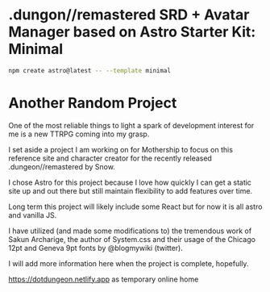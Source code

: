 # .dungon//remastered SRD + Avatar Manager based on Astro Starter Kit: Minimal

```sh
npm create astro@latest -- --template minimal
```
# Another Random Project
One of the most reliable things to light a spark of development interest for me is a new TTRPG coming into my grasp.

I set aside a project I am working on for Mothership to focus on this reference site and character creator for the recently released .dungeon//remastered by Snow.

I chose Astro for this project because I love how quickly I can get a static site up and out there but still maintain flexibility to add features over time.

Long term this project will likely include some React but for now it is all astro and vanilla JS.

I have utilized (and made some modifications to) the tremendous work of Sakun Archarige, the author of System.css and their usage of the Chicago 12pt and Geneva 9pt fonts by @blogmywiki (twitter).

I will add more information here when the project is complete, hopefully.

<https://dotdungeon.netlify.app> as temporary online home
